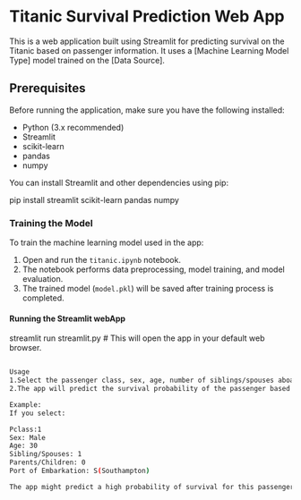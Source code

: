 
# Titanic Survival Prediction Web App

This is a web application built using Streamlit for predicting survival on the Titanic based on passenger information. It uses a [Machine Learning Model Type] model trained on the [Data Source].

## Prerequisites

Before running the application, make sure you have the following installed:

- Python (3.x recommended)
- Streamlit
- scikit-learn
- pandas
- numpy

You can install Streamlit and other dependencies using pip:


pip install streamlit scikit-learn pandas numpy

### Training the Model

To train the machine learning model used in the app:

1. Open and run the `titanic.ipynb` notebook.
2. The notebook performs data preprocessing, model training, and model evaluation.
3. The trained model (`model.pkl`) will be saved after training process is completed.

#### Running the Streamlit webApp

streamlit run streamlit.py  # This will open the app in your default web browser.
```bash

Usage
1.Select the passenger class, sex, age, number of siblings/spouses aboard, number of parents/children aboard, and port of embarkation using the dropdowns and input fields.
2.The app will predict the survival probability of the passenger based on the input data.

Example:
If you select:

Pclass:1
Sex: Male
Age: 30
Sibling/Spouses: 1
Parents/Children: 0
Port of Embarkation: S(Southampton)

The app might predict a high probability of survival for this passenger.